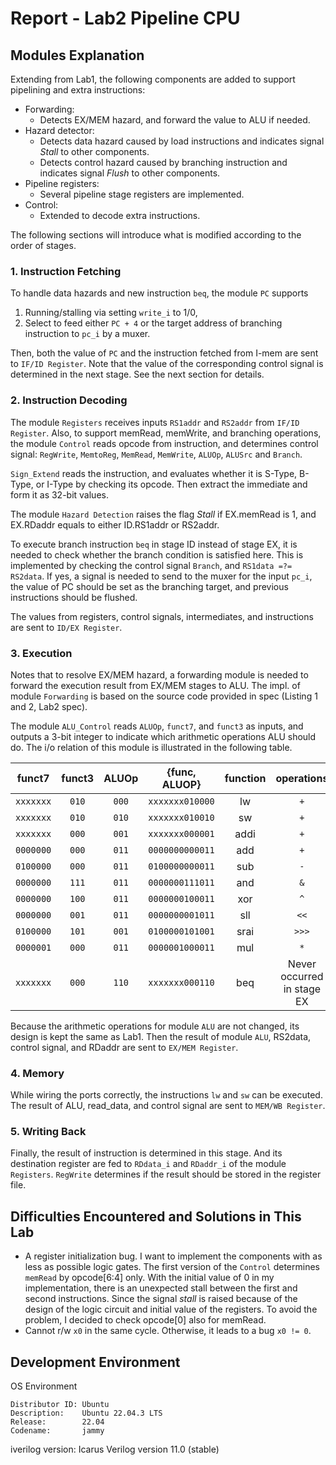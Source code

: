 # Report - Lab2 Pipeline CPU

## Modules Explanation

Extending from Lab1, the following components are added to support pipelining and extra instructions:

- Forwarding:
    - Detects EX/MEM hazard, and forward the value to ALU if needed.
- Hazard detector:
    - Detects data hazard caused by load instructions and indicates signal *Stall* to other components.
    - Detects control hazard caused by branching instruction and indicates signal *Flush* to other components.
- Pipeline registers:
    - Several pipeline stage registers are implemented.
- Control:
    - Extended to decode extra instructions.

The following sections will introduce what is modified according to the order of stages.

### 1. Instruction Fetching

To handle data hazards and new instruction `beq`, the module `PC` supports

1. Running/stalling via setting `write_i` to 1/0,
2. Select to feed either `PC + 4` or the target address of branching instruction to `pc_i` by a muxer.

Then, both the value of `PC` and the instruction fetched from I-mem are sent to `IF/ID Register`. Note that the value of the corresponding control signal is determined in the next stage. See the next section for details.

### 2. Instruction Decoding

The module `Registers` receives inputs `RS1addr` and `RS2addr` from `IF/ID Register`. Also, to support memRead, memWrite, and branching operations, the module `Control` reads opcode from instruction, and determines control signal: `RegWrite`, `MemtoReg`, `MemRead`, `MemWrite`, `ALUOp`, `ALUSrc` and `Branch`.

<!-- Observe that there are only 3-bit differences in `opcode[6:4]`, so they are sent to output for determining the operation of the ALU with other fields in instruction. -->

`Sign_Extend` reads the instruction, and evaluates whether it is S-Type, B-Type, or I-Type by checking its opcode. Then extract the immediate and form it as 32-bit values.

The module `Hazard Detection` raises the flag *Stall* if EX.memRead is 1, and EX.RDaddr equals to either ID.RS1addr or RS2addr.

To execute branch instruction `beq` in stage ID instead of stage EX, it is needed to check whether the branch condition is satisfied here. This is implemented by checking the control signal `Branch`, and `RS1data =?= RS2data`. If yes, a signal is needed to send to the muxer for the input `pc_i`, the value of PC should be set as the branching target, and previous instructions should be flushed.

The values from registers, control signals, intermediates, and instructions are sent to `ID/EX Register`.

### 3. Execution

Notes that to resolve EX/MEM hazard, a forwarding module is needed to forward the execution result from EX/MEM stages to ALU. The impl. of module `Forwarding` is based on the source code provided in spec (Listing 1 and 2, Lab2 spec).

The module `ALU_Control` reads `ALUOp`, `funct7`, and `funct3` as inputs, and outputs a 3-bit integer to indicate which arithmetic operations ALU should do. The i/o relation of this module is illustrated in the following table.

|  funct7   | funct3 | ALUOp |  {func, ALUOP}  | function |         operations         |
| :-------: | :----: | :---: | :-------------: | :------: | :------------------------: |
| `xxxxxxx` | `010`  | `000` | `xxxxxxx010000` |    lw    |            `+`             |
| `xxxxxxx` | `010`  | `010` | `xxxxxxx010010` |    sw    |            `+`             |
| `xxxxxxx` | `000`  | `001` | `xxxxxxx000001` |   addi   |            `+`             |
| `0000000` | `000`  | `011` | `0000000000011` |   add    |            `+`             |
| `0100000` | `000`  | `011` | `0100000000011` |   sub    |            `-`             |
| `0000000` | `111`  | `011` | `0000000111011` |   and    |            `&`             |
| `0000000` | `100`  | `011` | `0000000100011` |   xor    |            `^`             |
| `0000000` | `001`  | `011` | `0000000001011` |   sll    |            `<<`            |
| `0100000` | `101`  | `001` | `0100000101001` |   srai   |           `>>>`            |
| `0000001` | `000`  | `011` | `0000001000011` |   mul    |            `*`             |
| `xxxxxxx` | `000`  | `110` | `xxxxxxx000110` |   beq    | Never occurred in stage EX |

Because the arithmetic operations for module `ALU` are not changed, its design is kept the same as Lab1. Then the result of module `ALU`, RS2data, control signal, and RDaddr are sent to `EX/MEM Register`.

### 4. Memory

While wiring the ports correctly, the instructions `lw` and `sw` can be executed. The result of ALU, read_data, and control signal are sent to `MEM/WB Register`.

### 5. Writing Back

Finally, the result of instruction is determined in this stage. And its destination register are fed to `RDdata_i` and `RDaddr_i` of the module `Registers`. `RegWrite` determines if the result should be stored in the register file.

## Difficulties Encountered and Solutions in This Lab

- A register initialization bug.
I want to implement the components with as less as possible logic gates. The first version of the `Control` determines `memRead` by opcode[6:4] only. With the initial value of 0 in my implementation, there is an unexpected stall between the first and second instructions. Since the signal *stall* is raised because of the design of the logic circuit and initial value of the registers. To avoid the problem, I decided to check opcode[0] also for memRead.
- Cannot r/w `x0` in the same cycle. Otherwise, it leads to a bug `x0 != 0`.

## Development Environment

OS Environment

```
Distributor ID: Ubuntu
Description:    Ubuntu 22.04.3 LTS
Release:        22.04
Codename:       jammy
```

iverilog version: Icarus Verilog version 11.0 (stable)
